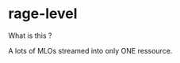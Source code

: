 # rage-level

What is this ?

<p> A lots of MLOs streamed into only ONE ressource. <p>
















